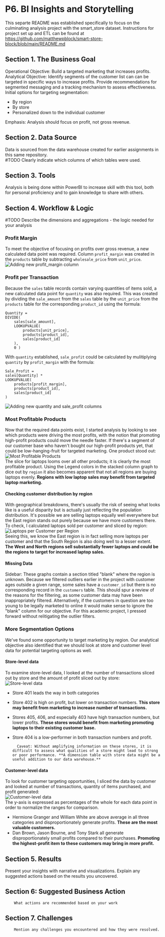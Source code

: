 # P6. BI Insights and Storytelling
This separte README was established specifically to focus on the culminating analysis project with the smart_store dataset. Instructions for project set up and ETL can be found at https://github.com/matthewpblock/smart-store-block/blob/main/README.md

## Section 1. The Business Goal
Operational Objective: Build a targeted marketing that increases profits.  
Analytical Objective: Identify segments of the customer list can can be targeted in specific ways to increase profits. Provide recommendations for segmented messaging and a tracking mechanism to assess effectiveness.  
Initial options for targeting segmentation:
- By region
- By store
- Personalized down to the individual customer  

Emphasis: Analysis should focus on profit, not gross revenue.

## Section 2. Data Source
Data is sourced from the data warehouse created for earlier assignments in this same repository.  
#TODO        Clearly indicate which columns of which tables were used.

## Section 3. Tools
Analysis is being done within PowerBI to increase skill with this tool, both for personal proficiency and to gain knowledge to share with others.

## Section 4. Workflow & Logic
#TODO Describe the dimensions and aggregations - the logic needed for your analysis
### Profit Margin
To meet the objective of focusing on profits over gross revenue, a new calculated data point was required. Column `profit_margin` was created in the `products` table by subtracting `wholesale_price` from `unit_price`.  
![Adding new profit_margin column](p6_images/profit_margin.png)
### Profit per Transaction
Because the `sales` table records contain varying quantities of items sold, a new calculated data point for `quantity` was also required. This was created by dividing the `sale_amount` from the `sales` table by the `unit_price` from the `products` table for the corresponding `product_id` using the formula:  
```
Quantity = 
DIVIDE(
    sales[sale_amount], 
    LOOKUPVALUE(
        products[unit_price], 
        products[product_id], 
        sales[product_id]
    ), 
    0 )
```  
With `quantity` established, `sale_profit` could be calculated by mulitiplying `quantity` by `profit_margin` with the formula:  
```
Sale_Profit = 
sales[Quantity] * 
LOOKUPVALUE(
    products[profit_margin], 
    products[product_id], 
    sales[product_id]
)
```
![Adding new quantity and sale_profit columns](p6_images/sale_profit.png)
### Most Profitable Products
Now that the required data points exist, I started analysis by looking to see which products were driving the most profits, with the notion that promoting high-profit products could move the needle faster. If there's a segment of our customer base who haven't bought our high-profit products yet, that could be low-hanging-fruit for targeted marketing. One product stood out:  
![Most Profitable Products](p6_images/laptop_profits.png)  
The slice for laptops looms over all other products; it is clearly the most profitable product. Using the Legend colors in the stacked column graph to dice out by `region` it also becomes apparent that not all regions are buying laptops evenly.
        **Regions with low laptop sales may benefit from targeted laptop marketing.**

#### Checking customer distribution by region
With geographical breakdowns, there's usually the risk of seeing what looks like is a useful disparity but is actually just reflecting the population distribution. It's possible we are selling laptops equally well everywhere but the East region stands out purely because we have more customers there. To check, I calculated laptops sold per customer and sliced by region:  
![Laptops per Customer per Region](p6_images/laptops_per_customer.png)  
Seeing this, we know the East region is in fact selling more laptops per customer and that the South Region is also doing well to a lesser extent.  
        **The West and North regions sell substantially fewer laptops and could be the regions to target for increased laptop sales.**

#### Missing Data
Sidebar: These graphs contain a section titled "blank" where the region is unknown. Because we filtered outliers earlier in the project with customer ages outside a given range, some sales have a `customer_id` but there is no corresponding record in the `customers` table. This should spur a review of the reasons for the filtering, as some customer data may have been inappropriately filtered. Alternatively, if the customers in question are too young to be legally marketed to online it would make sense to ignore the "blank" column for our objective. For this academic project, I pressed forward without relitigating the outlier filters.

### More Segmentation Options
We've found some opportunity to target marketing by region. Our analytical objective also identified that we should look at store and customer level data for potential targeting options as well.
#### Store-level data
To examine store-level data, I looked at the number of transactions sliced out by store and the amount of profit sliced out by store:  
![Store-level data](p6_images/store_data.png)  
- Store 401 leads the way in both categories
- Store 402 is high on profit, but lower on transaction numbers. **This store may benefit from marketing to increase number of transactions.**
- Stores 405, 406, and especially 403 have high transaction numbers, but lower profits. **These stores would benefit from marketing promoting laptops to their existing customer base.**
- Store 404 is a low-performer in both transaction numbers and profit.  

        Caveat: Without amplifying information on these stores, it is difficult to assess what qualities of a store might lead to strong or poor performance. **A dimension table with store data might be a useful addition to our data warehouse.**
#### Customer-level data
To look for customer targeting opportunities, I sliced the data by customer and looked at number of transactions, quantity of items purchased, and profit generated:  
![Customer-level data](p6_images/customer_data.png)  
The y-axis is expressed as percentages of the whole for each data point in order to normalize the ranges for comparison.
- Hermione Granger and William White are above average in all three categories and disproportionately generate profits. **These are the most valuable customers.**
- Dan Brown, Jason Bourne, and Tony Stark all generate disproportionately small profits compared to their purchases. **Promoting the highest-profit item to these customers may bring in more profit.**

## Section 5. Results
Present your insights with narrative and visualizations.
Explain any suggested actions based on the results you uncovered.

## Section 6: Suggested Business Action 
        What actions are recommended based on your work

## Section 7. Challenges
        Mention any challenges you encountered and how they were resolved.
